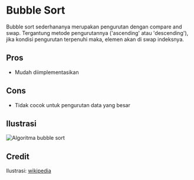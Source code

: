 # Bubble Sort

Bubble sort sederhananya merupakan pengurutan dengan compare and swap. Tergantung metode pengurutannya ('ascending' atau 'descending'), jika kondisi pengurutan terpenuhi maka, elemen akan di swap indeksnya.

## Pros

- Mudah diimplementasikan

## Cons

- Tidak cocok untuk pengurutan data yang besar

## Ilustrasi
![Algoritma bubble sort](https://upload.wikimedia.org/wikipedia/commons/c/c8/Bubble-sort-example-300px.gif)

## Credit
Ilustrasi: [wikipedia](https://wikipedia.org)